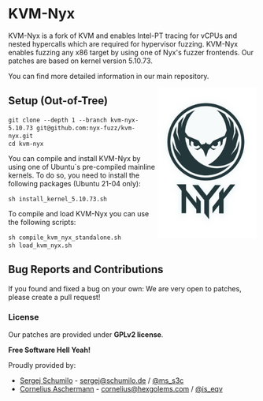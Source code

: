 # KVM-Nyx

KVM-Nyx is a fork of KVM and enables Intel-PT tracing for vCPUs and nested hypercalls which are required for hypervisor fuzzing. KVM-Nyx enables fuzzing any x86 target by using one of Nyx's fuzzer frontends. 
Our patches are based on kernel version 5.10.73.

You can find more detailed information in our main repository.

<p>
<img align="right" width="200"  src="logo.png">
</p>

## Setup (Out-of-Tree)

```
git clone --depth 1 --branch kvm-nyx-5.10.73 git@github.com:nyx-fuzz/kvm-nyx.git
cd kvm-nyx
```

You can compile and install KVM-Nyx by using one of Ubuntu`s pre-compiled mainline kernels. To do so, you need to install the following packages (Ubuntu 21-04 only):

```
sh install_kernel_5.10.73.sh
```

To compile and load KVM-Nyx you can use the following scripts: 

```
sh compile_kvm_nyx_standalone.sh
sh load_kvm_nyx.sh
```

## Bug Reports and Contributions

If you found and fixed a bug on your own: We are very open to patches, please create a pull request!  

### License

Our patches are provided under **GPLv2 license**. 

**Free Software Hell Yeah!** 

Proudly provided by: 
* [Sergej Schumilo](http://schumilo.de) - sergej@schumilo.de / [@ms_s3c](https://twitter.com/ms_s3c)
* [Cornelius Aschermann](https://hexgolems.com) - cornelius@hexgolems.com / [@is_eqv](https://twitter.com/is_eqv)
